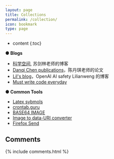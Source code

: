 ```yaml
---
layout: page
title: Collections
permalink: /collection/
icon: bookmark
type: page
---
```

* content
{:toc}


<!-- ### ○ Technology Docs -->
__● Blogs__
* [科学空间](https://kexue.fm/), 苏剑林老师的博客
* [Danqi Chen publications](https://www.cs.princeton.edu/~danqic/papers.html)，陈丹琪老师的论文
* [Lil's blog](https://lilianweng.github.io/)，OpenAI AI safety Lilianweng 的博客 
* [Must write code everyday](https://johnresig.com/blog/write-code-every-day/)

__● Common Tools__
* [Latex sybmols](https://www.cmor-faculty.rice.edu/~heinken/latex/symbols.pdf)
* [crontab.guru](https://crontab.guru)
* [BASE64 IMAGE](https://www.base64-image.de/)
* [Image to data-URI converter](https://websemantics.uk/tools/image-to-data-uri-converter/)
* [Firefox Send](https://send.firefox.com/)

## Comments

{% include comments.html %}
